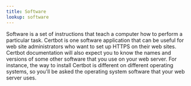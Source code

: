 ```yaml
---
title: Software
lookup: software
---
```

Software is a set of instructions that teach a computer how to perform a particular task. 
Certbot is one software application that can be useful for web site administrators who want to set up HTTPS on their web sites. Certbot documentation will also expect you to know the names and versions of some other software that you use on your web server. For instance, the way to install Certbot is different on different operating systems, so you'll be asked the operating system software that your web server uses.